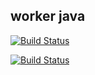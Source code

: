 ## worker java 

  [![Build Status](http://34.142.123.26:8080/buildStatus/icon?job=instaVote%2Fworker-build)](http://34.142.123.26:8080/job/instaVote/job/worker-build/)
  
  [![Build Status](http://34.142.123.26:8080/buildStatus/icon?job=instaVote%2Fworker-test&subject=UnitTest)](http://34.142.123.26:8080/job/instaVote/job/worker-test/)
